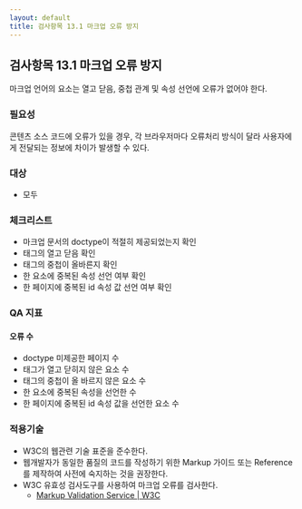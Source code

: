 ```yaml
---
layout: default
title: 검사항목 13.1 마크업 오류 방지
---
```


## 검사항목 13.1 마크업 오류 방지
마크업 언어의 요소는 열고 닫음, 중첩 관계 및 속성 선언에 오류가 없어야 한다.

### 필요성
콘텐츠 소스 코드에 오류가 있을 경우, 각 브라우저마다 오류처리 방식이 달라 사용자에게 전달되는 정보에 차이가 발생할 수 있다.

### 대상
* 모두

### 체크리스트
* 마크업 문서의 doctype이 적절히 제공되었는지 확인
* 태그의 열고 닫음 확인
* 태그의 중첩이 올바른지 확인
* 한 요소에 중복된 속성 선언 여부 확인
* 한 페이지에 중복된 id 속성 값 선언 여부 확인


### QA 지표
#### 오류 수
* doctype 미제공한 페이지 수
* 태그가 열고 닫히지 않은 요소 수
* 태그의 중첩이 올 바르지 않은 요소 수
* 한 요소에 중복된 속성을 선언한 수
* 한 페이지에 중복된 id 속성 값을 선언한 요소 수


### 적용기술
* W3C의 웹관련 기술 표준을 준수한다.
* 웹개발자가 동일한 품질의 코드를 작성하기 위한 Markup 가이드 또는 Reference를 제작하여 사전에 숙지하는 것을 권장한다.
* W3C 유효성 검사도구를 사용하여 마크업 오류를 검사한다.
  * [Markup Validation Service | W3C](http://validator.w3.org/)
